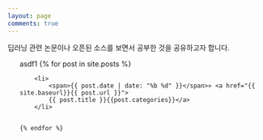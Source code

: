 ```yaml
---
layout: page
comments: true
---
```


딥러닝 관련 논문이나 오픈된 소스를 보면서 공부한 것을 공유하고자 합니다.

<div class="home">
  <ul class="post-list">

  asdf1
    {% for post in site.posts %}

        <li>
            <span>{{ post.date | date: "%b %d" }}</span>» <a href="{{ site.baseurl}}{{ post.url }}">
            {{ post.title }}{{post.categories}}</a>
        </li>

        
    {% endfor %}
  </ul>
</div>

